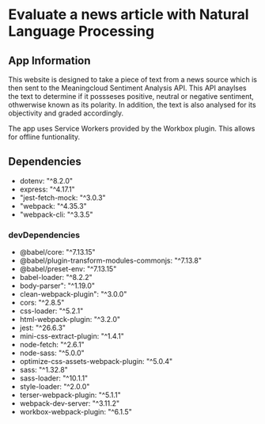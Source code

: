 # Evaluate a news article with Natural Language Processing

## App Information

This website is designed to take a piece of text from a news source which is then sent to the Meaningcloud Sentiment Analysis API.
This API anaylses the text to determine if it possseses positive, neutral or negative sentiment, othwerwise known as its polarity. In addition, the text is also analysed for its objectivity and graded accordingly.

The app uses Service Workers provided by the Workbox plugin. This allows for offline funtionality.  

## Dependencies

- dotenv: "^8.2.0"
- express: "^4.17.1"
- "jest-fetch-mock: "^3.0.3"
- "webpack: "^4.35.3"
- "webpack-cli: "^3.3.5"

### devDependencies

- @babel/core: "^7.13.15"
- @babel/plugin-transform-modules-commonjs: "^7.13.8"
- @babel/preset-env: "^7.13.15"
- babel-loader: "^8.2.2"
- body-parser": "^1.19.0"
- clean-webpack-plugin": "^3.0.0"
- cors: "^2.8.5"
- css-loader: "^5.2.1"
- html-webpack-plugin: "^3.2.0"
- jest: "^26.6.3"
- mini-css-extract-plugin: "^1.4.1"
- node-fetch: "^2.6.1"
- node-sass: "^5.0.0"
- optimize-css-assets-webpack-plugin: "^5.0.4"
- sass: "^1.32.8"
- sass-loader: "^10.1.1"
- style-loader: "^2.0.0"
- terser-webpack-plugin: "^5.1.1"
- webpack-dev-server: "^3.11.2"
- workbox-webpack-plugin: "^6.1.5"
